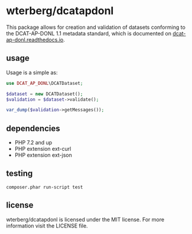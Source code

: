 # wterberg/dcatapdonl

This package allows for creation and validation of datasets conforming to the DCAT-AP-DONL 1.1 
metadata standard, which is documented on [dcat-ap-donl.readthedocs.io](https://dcat-ap-donl.readthedocs.io).

## usage
Usage is a simple as:

```php
use DCAT_AP_DONL\DCATDataset;

$dataset = new DCATDataset();
$validation = $dataset->validate();

var_dump($validation->getMessages());
```

## dependencies

- PHP 7.2 and up
- PHP extension ext-curl
- PHP extension ext-json

## testing

```commandline
composer.phar run-script test
```

## license

wterberg/dcatapdonl is licensed under the MIT license. For more information visit the LICENSE file.
